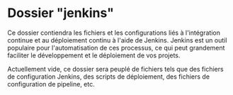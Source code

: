 # Dossier "jenkins"

Ce dossier contiendra les fichiers et les configurations liés à l'intégration continue et au déploiement continu à l'aide de Jenkins. Jenkins est un outil populaire pour l'automatisation de ces processus, ce qui peut grandement faciliter le développement et le déploiement de vos projets.

Actuellement vide, ce dossier sera peuplé de fichiers tels que des fichiers de configuration Jenkins, des scripts de déploiement, des fichiers de configuration de pipeline, etc.
